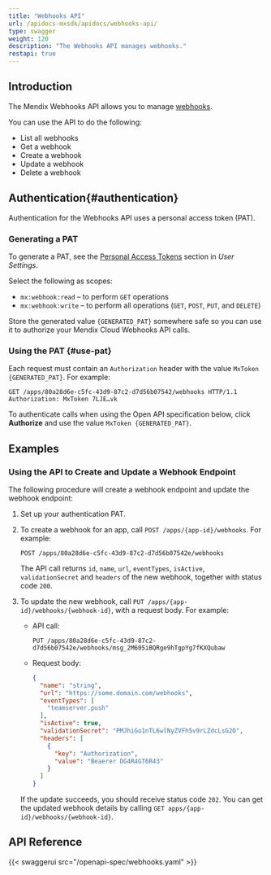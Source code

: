 ```yaml
---
title: "Webhooks API"
url: /apidocs-mxsdk/apidocs/webhooks-api/
type: swagger
weight: 120
description: "The Webhooks API manages webhooks."
restapi: true
---
```


## Introduction

The Mendix Webhooks API allows you to manage [webhooks](/developerportal/deploy/webhooks/).

You can use the API to do the following:

* List all webhooks
* Get a webhook
* Create a webhook
* Update a webhook
* Delete a webhook

## Authentication{#authentication}

Authentication for the Webhooks API uses a personal access token (PAT).

### Generating a PAT

To generate a PAT, see the [Personal Access Tokens](/mendix-profile/user-settings/#pat) section in *User Settings*.

Select the following as scopes:

* `mx:webhook:read` – to perform `GET` operations
* `mx:webhook:write` – to perform all operations (`GET`, `POST`, `PUT`, and `DELETE`)

Store the generated value `{GENERATED_PAT}` somewhere safe so you can use it to authorize your Mendix Cloud Webhooks API calls.

### Using the PAT {#use-pat}

Each request must contain an `Authorization` header with the value `MxToken {GENERATED_PAT}`. For example:

```http
GET /apps/80a28d6e-c5fc-43d9-87c2-d7d56b07542/webhooks HTTP/1.1
Authorization: MxToken 7LJE…vk
```

To authenticate calls when using the Open API specification below, click **Authorize** and use the value `MxToken {GENERATED_PAT}`.

## Examples

### Using the API to Create and Update a Webhook Endpoint

The following procedure will create a webhook endpoint and update the webhook endpoint:

1. Set up your authentication PAT.

2. To create a webhook for an app, call `POST /apps/{app-id}/webhooks`. For example:

   ```http
   POST /apps/80a28d6e-c5fc-43d9-87c2-d7d56b07542e/webhooks
   ```

   The API call returns `id`, `name`, `url`, `eventTypes`, `isActive`, `validationSecret` and `headers` of the new webhook, together with status code `200`.

3. To update the new webhook, call `PUT /apps/{app-id}/webhooks/{webhook-id}`, with a request body. For example:

    * API call:

        ```http
        PUT /apps/80a28d6e-c5fc-43d9-87c2-d7d56b07542e/webhooks/msg_2M605iBQRge9hTgpYg7fKXQubaw
        ```

    * Request body:

        ```json
        {
          "name": "string",
          "url": "https://some.domain.com/webhooks",
          "eventTypes": [
            "teamserver.push"
          ],
          "isActive": true,
          "validationSecret": "PMJhiGo1nTL6wlNyZVFh5v9rLZdcLsG2O",
          "headers": [
            {
              "key": "Authorization",
              "value": "Beaerer DG4R4GT6R43"
            }
          ]
        }
        ```

    If the update succeeds, you should receive status code `202`. You can get the updated webhook details by calling `GET apps/{app-id}/webhooks/{webhook-id}`.

## API Reference

{{< swaggerui src="/openapi-spec/webhooks.yaml"  >}}
